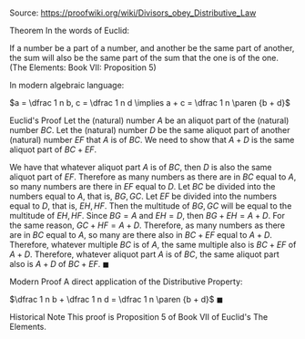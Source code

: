 # 

Source: https://proofwiki.org/wiki/Divisors_obey_Distributive_Law



Theorem
In the words of Euclid:

If a number be a part of a number, and another be the same part of another, the sum will also be the same part of the sum that the one is of the one.
(The Elements: Book $\text{VII}$: Proposition $5$)

In modern algebraic language:

$a = \dfrac 1 n b, c = \dfrac 1 n d \implies a + c = \dfrac 1 n \paren {b + d}$


Euclid's Proof
Let the (natural) number $A$ be an aliquot part of the (natural) number $BC$.
Let the (natural) number $D$ be the same aliquot part of another (natural) number $EF$ that $A$ is of $BC$.
We need to show that $A + D$ is the same aliquot part of $BC + EF$.


We have that whatever aliquot part $A$ is of $BC$, then $D$ is also the same aliquot part of $EF$.
Therefore as many numbers as there are in $BC$ equal to $A$, so many numbers are there in $EF$ equal to $D$.
Let $BC$ be divided into the numbers equal to $A$, that is, $BG, GC$.
Let $EF$ be divided into the numbers equal to $D$, that is, $EH, HF$.
Then the multitude of $BG, GC$ will be equal to the multitude of $EH, HF$.
Since $BG = A$ and $EH = D$, then $BG + EH = A + D$.
For the same reason, $GC + HF = A + D$.
Therefore, as many numbers as there are in $BC$ equal to $A$, so many are there also in $BC + EF$ equal to $A + D$.
Therefore, whatever multiple $BC$ is of $A$, the same multiple also is $BC + EF$ of $A + D$.
Therefore, whatever aliquot part $A$ is of $BC$, the same aliquot part also is $A + D$ of $BC + EF$.
$\blacksquare$


Modern Proof
A direct application of the Distributive Property:

$\dfrac 1 n b + \dfrac 1 n d = \dfrac 1 n \paren {b + d}$
$\blacksquare$


Historical Note
This proof is Proposition $5$ of Book $\text{VII}$ of Euclid's The Elements.





